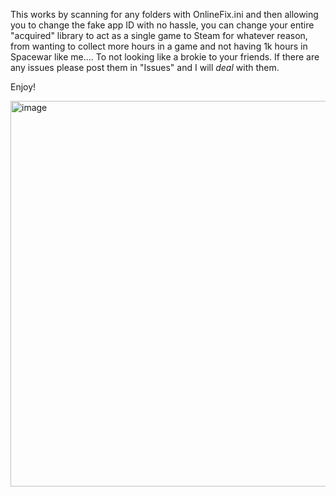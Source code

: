 This works by scanning for any folders with OnlineFix.ini and then allowing you to change the fake app ID with no hassle, you can change your entire "acquired" library to act as a single game to Steam for whatever reason, from wanting to collect more hours in a game and not having 1k hours in Spacewar like me....
To not looking like a brokie to your friends. If there are any issues please post them in "Issues" and I will *deal* with them. 

Enjoy!




<img width="1403" height="617" alt="image" src="https://github.com/user-attachments/assets/bce6caf5-7616-49b5-b6b2-81de5168f4cf" />
